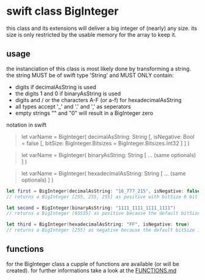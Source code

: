 # swift class BigInteger

this class and its extensions will deliver a big integer of (nearly) any size.
its size is only restricted by the usable memory for the array to keep it.

## usage

the instanciation of this class is most likely done by transforming a string.
the string MUST be of swift type 'String' and MUST ONLY contain:
- digits if decimalAsString is used
- the digits 1 and 0 if binaryAsString is used
- digits and / or the characters A-F (or a-f) for hexadecimalAsString
- all types accept '_' and '.' and ',' as seperators
- empty strings "" and "0" will result in a BigInteger zero

notation in swift
> let varName = BigInteger(
> decimalAsString: String
> [, isNegative: Bool = false
> [, bitSize: BigInteger.Bitsizes = BigInteger.Bitsizes.Int32 ] ]
> )

> let varName = BigInteger(
> binaryAsString: String
> [ ... (same optionals) ]
>)    

> let varName = BigInteger(
> hexadecimalAsString: String
> [ ... (same optionals) ]
> )

```swift
let first = BigInteger(decimalAsString: "16_777_215", isNegative: false, bitSize: BigInteger.BitSizes.Int8)
// returns a BigInteger [255, 255, 255] as positive with bitSize 8 bit 

let second = BigInteger(binaryAsString: "1111_1111_1111_1111")
// returns a BigInteger [65535] as positive because the default bitSize is 32 bit and the sign is positive by default

let third = BigInteger(hexadecimalAsString: "FF", isNegative: true)
// returns a BigInteger [255] as negative because the default bitSize is 32 bit
```

## functions

for the BigInteger class a cupple of functions are available (or will be created).
for further informations take a look at the [FUNCTIONS.md](https://github.com/NHoeller/swiftBigInteger/blob/master/FUNCTIONS.md)
